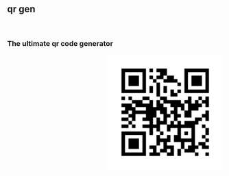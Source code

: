 ## qr gen

<br>

### The ultimate qr code generator

<p  align="center">

<img src="./svg_qr.svg" alt="" style="float:right" width="270px">

</p>

